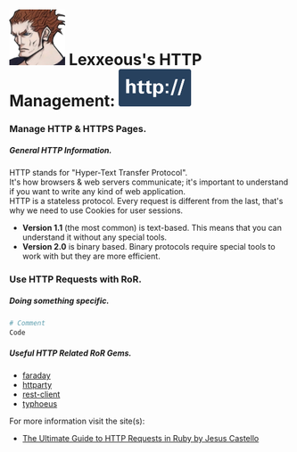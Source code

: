 <!-- HTTP Management -->

# <img src="../.pics/Lexxeous/lexx_headshot_clear.png" width="100px"/> Lexxeous's HTTP Management: <img src="../.pics/HTTP/http_logo.png" width="130"/>
### Manage HTTP & HTTPS Pages.

##### General HTTP Information.

HTTP stands for "Hyper-Text Transfer Protocol".<br>
It's how browsers & web servers communicate; it's important to understand if you want to write any kind of web application.<br>
HTTP is a stateless protocol. Every request is different from the last, that's why we need to use Cookies for user sessions.<br>

* **Version 1.1** (the most common) is text-based. This means that you can understand it without any special tools.
* **Version 2.0** is binary based. Binary protocols require special tools to work with but they are more efficient.

### Use HTTP Requests with RoR.

##### Doing something specific.

```sh
# Comment
Code
```

##### Useful HTTP Related RoR Gems.

* [faraday](https://github.com/lostisland/faraday)
* [httparty](https://github.com/jnunemaker/httparty)
* [rest-client](https://github.com/rest-client/rest-client)
* [typhoeus](https://github.com/typhoeus/typhoeus)


For more information visit the site(s):

* [The Ultimate Guide to HTTP Requests in Ruby by Jesus Castello](https://www.rubyguides.com/2018/08/ruby-http-request/?tl_inbound=1&tl_target_all=1&tl_form_type=1&tl_period_type=3)
